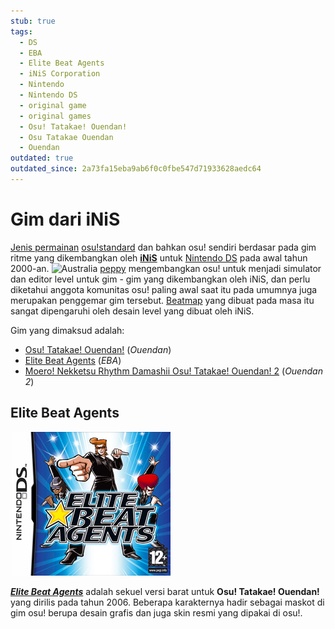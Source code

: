 ```yaml
---
stub: true
tags:
  - DS
  - EBA
  - Elite Beat Agents
  - iNiS Corporation
  - Nintendo
  - Nintendo DS
  - original game
  - original games
  - Osu! Tatakae! Ouendan!
  - Osu Tatakae Ouendan
  - Ouendan
outdated: true
outdated_since: 2a73fa15eba9ab6f0c0fbe547d71933628aedc64
---
```


# Gim dari iNiS

[Jenis permainan](/wiki/Game_mode) [osu!standard](/wiki/Game_mode/osu!) dan bahkan osu! sendiri berdasar pada gim ritme yang dikembangkan oleh **[iNiS](https://en.wikipedia.org/wiki/INiS "iNiS di Wikipedia")** untuk [Nintendo DS](https://id.wikipedia.org/wiki/Nintendo_DS "Nintendo DS di Wikipedia") pada awal tahun 2000-an. ![][flag_AU] [peppy](https://osu.ppy.sh/users/2) mengembangkan osu! untuk menjadi simulator dan editor level untuk gim - gim yang dikembangkan oleh iNiS, dan perlu diketahui anggota komunitas osu! paling awal saat itu pada umumnya juga merupakan penggemar gim tersebut. [Beatmap](/wiki/Beatmap) yang dibuat pada masa itu sangat dipengaruhi oleh desain level yang dibuat oleh iNiS.

Gim yang dimaksud adalah:

- [Osu! Tatakae! Ouendan!](https://en.wikipedia.org/wiki/Osu!_Tatakae!_Ouendan "Osu! Tatakae! Ouendan di Wikipedia") (*Ouendan*)
- [Elite Beat Agents](#elite-beat-agents) (*EBA*)
- [Moero! Nekketsu Rhythm Damashii Osu! Tatakae! Ouendan! 2](https://en.wikipedia.org/wiki/Moero!_Nekketsu_Rhythm_Damashii_Osu!_Tatakae!_Ouendan_2 "Moero! Nekketsu Rhythm Damashii Osu! Tatakae! Ouendan 2 di Wikipedia") (*Ouendan 2*)

## Elite Beat Agents

![](img/Elite-Beat-Agents.jpg "Desain kemasan untuk Elite Beat Agents")

***[Elite Beat Agents](https://en.wikipedia.org/wiki/Elite_Beat_Agents "Elite Beat Agents di Wikipedia")*** adalah sekuel versi barat untuk **Osu! Tatakae! Ouendan!** yang dirilis pada tahun 2006. Beberapa karakternya hadir sebagai maskot di gim osu! berupa desain grafis dan juga skin resmi yang dipakai di osu!.

[flag_AU]: /wiki/shared/flag/AU.gif "Australia"
